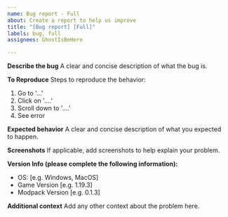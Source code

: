 ```yaml
---
name: Bug report - Full
about: Create a report to help us improve
title: "[Bug report] [Full]"
labels: bug, full
assignees: GhostIsBeHere

---
```


**Describe the bug**
A clear and concise description of what the bug is.

**To Reproduce**
Steps to reproduce the behavior:
1. Go to '...'
2. Click on '....'
3. Scroll down to '....'
4. See error

**Expected behavior**
A clear and concise description of what you expected to happen.

**Screenshots**
If applicable, add screenshots to help explain your problem.

**Version Info (please complete the following information):**
 - OS: [e.g. Windows, MacOS]
 - Game Version [e.g. 1.19.3]
- Modpack Version [e.g. 0.1.3]

**Additional context**
Add any other context about the problem here.
